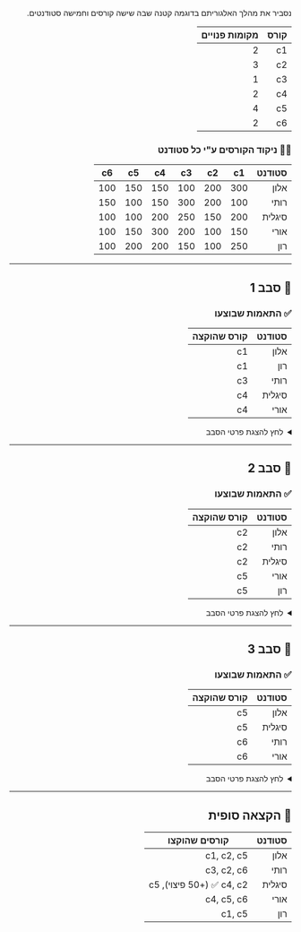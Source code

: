 <div dir="rtl">
  
נסביר את מהלך האלגוריתם בדוגמה קטנה שבה שישה קורסים וחמישה סטודנטים.

| קורס | מקומות פנויים |
|------|----------------|
| c1   | 2              |
| c2   | 3              |
| c3   | 1              |
| c4   | 2              |
| c5   | 4              |
| c6   | 2              |


### 👩‍🎓 ניקוד הקורסים ע"י כל סטודנט

| סטודנט  | c1  | c2  | c3  | c4  | c5  | c6  |
|----------|-----|-----|-----|-----|-----|-----|
| אלון     | 300 | 200 | 100 | 150 | 150 | 100 |
| רותי     | 100 | 200 | 300 | 150 | 100 | 150 |
| סיגלית   | 200 | 150 | 250 | 200 | 100 | 100 |
| אורי     | 150 | 100 | 200 | 300 | 150 | 100 |
| רון      | 250 | 100 | 150 | 200 | 200 | 100 |


---

## 🔁 סבב 1

### ✅ התאמות שבוצעו

| סטודנט  | קורס שהוקצה |
|----------|--------------|
| אלון     | c1           |
| רון      | c1           |
| רותי     | c3           |
| סיגלית   | c4           |
| אורי     | c4           |

<details>
<summary>לחץ להצגת פרטי הסבב</summary>



### 💠 פיצוי:
סיגלית לא קיבלה את הקורס המועדף עליה ולכן קיבלה פיצוי של **50 נקודות נוספות עבור הקורס c2** לסבב הבא.

### 🎯 גרפים

גרף העדפות מלא:  
  ![image](https://github.com/user-attachments/assets/ce57e8c5-9ddd-403f-85f2-24ece51f2654)

גרף שידוך עם ניקוד:  
  ![image](https://github.com/user-attachments/assets/0e717bda-2108-43c7-871b-4cac80588b7e)

</details>

---

## 🔁 סבב 2

### ✅ התאמות שבוצעו

| סטודנט  | קורס שהוקצה |
|----------|--------------|
| אלון     | c2           |
| רותי     | c2           |
| סיגלית   | c2           |
| אורי     | c5           |
| רון      | c5           |

<details>
<summary>לחץ להצגת פרטי הסבב</summary>

### 🎯 גרפים

גרף העדפות מלא:  
  ![image](https://github.com/user-attachments/assets/5608ebad-ae59-4736-bbb1-aa010afc1cfd)

גרף שידוך עם ניקוד:  
  ![image](https://github.com/user-attachments/assets/a1ef79e8-42ba-4875-aed7-e71830c769cc)

### 👩‍🎓 ניקוד הקורסים (כולל פיצוי לסיגלית)

| סטודנט  | c2  | c5  | c6  |
|----------|-----|-----|-----|
| אלון     | 200 | 150 | 100 |
| רותי     | 200 | 100 | 150 |
| סיגלית   | 200 ✅ | 100 | 100 |
| אורי     | 100 | 150 | 100 |
| רון      | 100 | 200 | 100 |

</details>

---

## 🔁 סבב 3

### ✅ התאמות שבוצעו

| סטודנט  | קורס שהוקצה |
|----------|--------------|
| אלון     | c5           |
| סיגלית   | c5           |
| רותי     | c6           |
| אורי     | c6           |

<details>
<summary>לחץ להצגת פרטי הסבב</summary>

### 🎯 גרפים

גרף העדפות מלא:  
  ![image](https://github.com/user-attachments/assets/3eb9f574-34b8-470c-a06e-e8ba84b67a10)

גרף שידוך עם ניקוד:  
  ![image](https://github.com/user-attachments/assets/373c8794-ee1e-43d8-9589-da75c9e8a79e)

### 👩‍🎓 ניקוד הקורסים

| סטודנט  | c5  | c6  |
|----------|-----|-----|
| אלון     | 150 | 100 |
| רותי     | 100 | 150 |
| סיגלית   | 100 | 100 |
| אורי     | —   | 100 |

</details>

---

## 🧾 הקצאה סופית

| סטודנט  | קורסים שהוקצו                     |
|----------|------------------------------------|
| אלון     | c1, c2, c5                         |
| רותי     | c3, c2, c6                         |
| סיגלית   | c4, c2 ✅ (+50 פיצוי), c5         |
| אורי     | c4, c5, c6                         |
| רון      | c1, c5                             |

</div>
